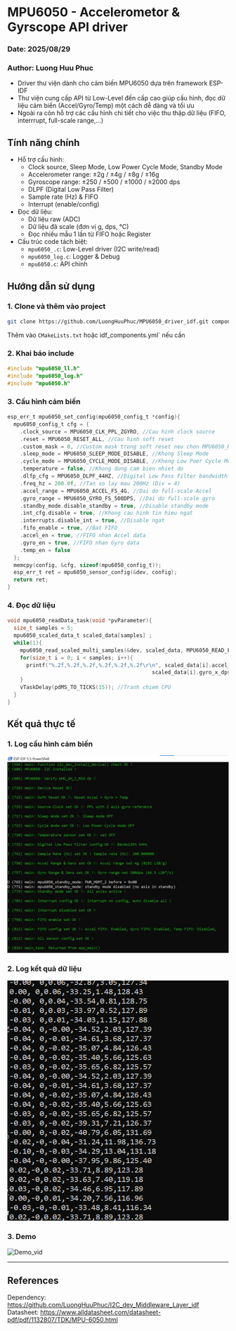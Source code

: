 # MPU6050 - Accelerometor & Gyrscope API driver #
### Date: 2025/08/29 ###
### Author: Luong Huu Phuc ###

- Driver thư viện dành cho cảm biến MPU6050 dựa trên framework ESP-IDF
- Thư viện cung cấp API từ Low-Level đến cấp cao giúp cấu hình, đọc dữ liệu cảm biến (Accel/Gyro/Temp) một cách dễ dàng và tối ưu
- Ngoài ra còn hỗ trợ các cấu hình chi tiết cho việc thu thập dữ liệu (FIFO, interrrupt, full-scale range,...)

## Tính năng chính ##
- Hỗ trợ cấu hình: 
  - Clock source, Sleep Mode, Low Power Cycle Mode, Standby Mode
  - Accelerometer range: ±2g / ±4g / ±8g / ±16g
  - Gyroscope range: ±250 / ±500 / ±1000 / ±2000 dps
  - DLPF (Digital Low Pass Filter)
  - Sample rate (Hz) & FIFO
  - Interrupt (enable/config)
- Đọc dữ liệu:
  - Dữ liệu raw (ADC)
  - Dữ liệu đã scale (đơn vị g, dps, °C)
  - Đọc nhiều mẫu 1 lần từ FIFO hoặc Register
- Cấu trúc code tách biệt:
  - `mpu6050_.c`: Low-Level driver (I2C write/read)
  - `mpu6050_log.c`: Logger & Debug
  - `mpu6050.c`: API chính

## Hướng dẫn sử dụng ##

### 1. Clone và thêm vào project ###
```bash
git clone https://github.com/LuongHuuPhuc/MPU6050_driver_idf.git components/MPU6050
```
Thêm vào `CMakeLists.txt` hoặc idf_components.yml` nếu cần

### 2. Khai báo include ###
```c
#include "mpu6050_ll.h"
#include "mpu6050_log.h"
#include "mpu6050.h"
```
### 3. Cấu hình cảm biến ###
```c
esp_err_t mpu6050_set_config(mpu6050_config_t *config){
  mpu6050_config_t cfg = {
    .clock_source = MPU6050_CLK_PPL_ZGYRO, //Cau hinh clock source
    .reset = MPU6050_RESET_ALL, //Cau hinh soft reset
    .custom_mask = 0, //Custom mask trong soft reset neu chon MPU6050_RESET_CUSTOM
    .sleep_mode = MPU6050_SLEEP_MODE_DISABLE, //Khong Sleep Mode
    .cycle_mode = MPU6050_CYCLE_MODE_DISABLE, //Khong Low Poer Cycle Mode
    .temperature = false, //Khong dung cam bien nhiet do
    .dlfp_cfg = MPU6050_DLPF_44HZ, //Digital Low Pass Filter bandwidth cang thap -> tre cang cao -> nhieu thap hon
    .freq_hz = 200.0f, //Tan so lay mau 200Hz (Div = 4)
    .accel_range = MPU6050_ACCEL_FS_4G, //Dai do full-scale Accel
    .gyro_range = MPU6050_GYRO_FS_500DPS, //Dai do full-scale gyro
    .standby_mode.disable_standby = true, //Disable standby mode
    .int_cfg.disable = true, //Khong cau hinh tin hieu ngat 
    .interrupts.disable_int = true, //Disable ngat
    .fifo_enable = true, //Bat FIFO
    .accel_en = true, //FIFO nhan Accel data 
    .gyro_en = true, //FIFO nhan Gyro data
    .temp_en = false
  };
  memcpy(config, &cfg, sizeof(mpu6050_config_t));
  esp_err_t ret = mpu6050_sensor_config(&dev, config);
  return ret;
}
```
### 4. Đọc dữ liệu ###
```c
void mpu6050_readData_task(void *pvParameter){
  size_t samples = 5;
  mpu6050_scaled_data_t scaled_data[samples] ;
  while(1){
    mpu6050_read_scaled_multi_samples(&dev, scaled_data, MPU6050_READ_FIFO, mpu6050_cfg.sens, samples);
    for(size_t i = 0; i < samples; i++){
      printf("%.2f,%.2f,%.2f,%.2f,%.2f,%.2f\r\n", scaled_data[i].accel_x_g, scaled_data[i].accel_y_g, scaled_data[i].accel_z_g,
                                              scaled_data[i].gyro_x_dps, scaled_data[i].gyro_y_dps, scaled_data[i].gyro_z_dps);
    }
    vTaskDelay(pdMS_TO_TICKS(15)); //Tranh chiem CPU
  }
}
```
## Kết quả thực tế ##

### 1. Log cấu hình cảm biến ###
![Initialize_log](image/Initialize_log.jpg)

### 2. Log kết quả dữ liệu ###
![Result_log](image/Result.png)

### 3. Demo ###
![Demo_vid](image/Demo_vid.gif)
***

## References ##
Dependency: https://github.com/LuongHuuPhuc/I2C_dev_Middleware_Layer_idf
Datasheet:  https://www.alldatasheet.com/datasheet-pdf/pdf/1132807/TDK/MPU-6050.html 